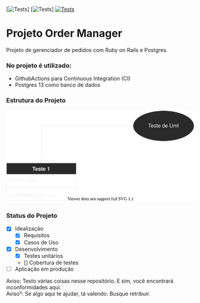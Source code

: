 [![Tests](https://img.shields.io/badge/Rails-6.1.4.1-red)]
[![Tests](https://img.shields.io/badge/Postgresql-13-blue)]
[![Tests](https://github.com/pauloalchemist/order_manager/actions/workflows/ruby.yml/badge.svg)](https://github.com/pauloalchemist/order_manager/actions/workflows/ruby.yml)

# Projeto Order Manager

Projeto de gerenciador de pedidos com Ruby on Rails e Postgres.

### No projeto é utilizado:

- GithubActions para Continuous Integration (CI)
- Postgres 13 como banco de dados 

### Estrutura do Projeto

![Uml](./requirements/uml/1.svg)

### Status do Projeto

- [x] Idealização  
    - [x] Requisitos 
    - [x] Casos de Uso
- [x] Desenvolvimento
    - [x] Testes unitários
    - [] Cobertura de testes
- [ ] Aplicação em produção

Aviso: Testo várias coisas nesse repositório. E sim, você encontrará inconformidades aqui.  
Aviso²: Se algo aqui te ajudar, tá valendo. Busque retribuir.   
